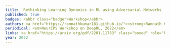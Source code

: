 ```yaml
---
title: 	Rethinking Learning Dynamics in RL using Adversarial Networks
published: true
badges: <abbr class="badge">Workshop</abbr>
authors: <a href="https://ramnathkumar181.github.io/"><strong>Ramnath Kumar</strong></a>, <a href="https://tristandeleu.github.io/">Tristan Deleu</a> and <a href="https://yoshuabengio.org/">Yoshua Bengio</a>.
periodical: <em>NeurIPS Workshop on DeepRL, 2022</em>
links: <a href="https://arxiv.org/pdf/2201.11783" class="boxed" role="button" target="_blank">PDF</a> <a href="https://github.com/RamnathKumar181/Adversarial-Learning-Dynamics-in-RL" class="boxed" role="button" target="_blank">Code</a>
year: 2022
---
```


